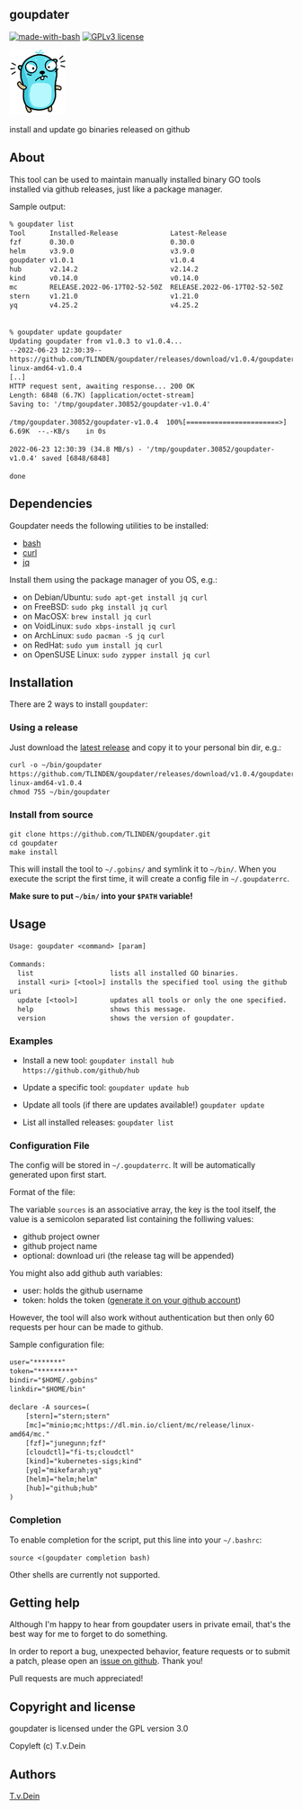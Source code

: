 ## goupdater
[![made-with-bash](https://img.shields.io/badge/Made%20with-Bash-1f425f.svg)](https://www.gnu.org/software/bash/)
[![GPLv3 license](https://img.shields.io/badge/License-GPLv3-blue.svg)](http://perso.crans.org/besson/LICENSE.html)

<img src="https://raw.githubusercontent.com/TLINDEN/goupdater/main/rage.png" width="100">

install and update go binaries released on github

## About
This tool can be used to maintain manually installed binary GO
tools installed via github releases, just like a package manager.

Sample output:
```
% goupdater list
Tool      Installed-Release             Latest-Release
fzf       0.30.0                        0.30.0
helm      v3.9.0                        v3.9.0
goupdater v1.0.1                        v1.0.4
hub       v2.14.2                       v2.14.2
kind      v0.14.0                       v0.14.0
mc        RELEASE.2022-06-17T02-52-50Z  RELEASE.2022-06-17T02-52-50Z
stern     v1.21.0                       v1.21.0
yq        v4.25.2                       v4.25.2


% goupdater update goupdater 
Updating goupdater from v1.0.3 to v1.0.4...
--2022-06-23 12:30:39--
https://github.com/TLINDEN/goupdater/releases/download/v1.0.4/goupdater-linux-amd64-v1.0.4
[..]
HTTP request sent, awaiting response... 200 OK
Length: 6848 (6.7K) [application/octet-stream]
Saving to: '/tmp/goupdater.30852/goupdater-v1.0.4'

/tmp/goupdater.30852/goupdater-v1.0.4  100%[=======================>]   6.69K  --.-KB/s    in 0s      

2022-06-23 12:30:39 (34.8 MB/s) - '/tmp/goupdater.30852/goupdater-v1.0.4' saved [6848/6848]

done

```

## Dependencies

Goupdater needs the following utilities to be installed:

- [bash](https://www.gnu.org/software/bash/)
- [curl](https://curl.se/)
- [jq](https://stedolan.github.io/jq/)

Install them using the package manager of you OS, e.g.:

- on Debian/Ubuntu:
  `sudo apt-get install jq curl`
- on FreeBSD:
  `sudo pkg install jq curl`
- on MacOSX:
  `brew install jq curl`
- on VoidLinux:
  `sudo xbps-install jq curl`
- on ArchLinux:
  `sudo pacman -S jq curl`
- on RedHat:
  `sudo yum install jq curl`
- on OpenSUSE Linux:
  `sudo zypper install jq curl`

## Installation

There are 2 ways to install `goupdater`:

### Using a release

Just download the [latest release](https://github.com/TLINDEN/goupdater/releases)
and copy it to your personal bin dir, e.g.:

```
curl -o ~/bin/goupdater https://github.com/TLINDEN/goupdater/releases/download/v1.0.4/goupdater-linux-amd64-v1.0.4
chmod 755 ~/bin/goupdater
```

### Install from source

```
git clone https://github.com/TLINDEN/goupdater.git
cd goupdater
make install
```

This will install the tool to `~/.gobins/` and symlink it to `~/bin/`.
When you execute the script the first time, it will create a config file
in `~/.goupdaterrc`.

**Make sure to put `~/bin/` into your `$PATH` variable!**

## Usage
```
Usage: goupdater <command> [param]

Commands:
  list                   lists all installed GO binaries.
  install <uri> [<tool>] installs the specified tool using the github uri
  update [<tool>]        updates all tools or only the one specified.
  help                   shows this message.
  version                shows the version of goupdater.
```

### Examples

- Install a new tool:
  `goupdater install hub https://github.com/github/hub`

- Update a specific tool:
  `goupdater update hub`

- Update all tools (if there are updates available!)
  `goupdater update`

- List all installed releases:
  `goupdater list`

### Configuration File

The config will be stored in `~/.goupdaterrc`. It will be automatically
generated upon first start.

Format of the file:

The variable `sources` is an associative array, the key
is the tool itself, the value is a semicolon separated
list containing the folliwing values:
- github project owner
- github project name
- optional: download uri (the release tag will be appended)

You might also add github auth variables:
- user: holds the github username
- token: holds the token ([generate it on your github account](https://github.com/settings/tokens))

However, the tool will also work without authentication but
then only 60 requests per hour can be made to github.

Sample configuration file:
```
user="*******"
token="*********"
bindir="$HOME/.gobins"
linkdir="$HOME/bin"

declare -A sources=(
    [stern]="stern;stern"
    [mc]="minio;mc;https://dl.min.io/client/mc/release/linux-amd64/mc."
    [fzf]="junegunn;fzf"
    [cloudctl]="fi-ts;cloudctl"
    [kind]="kubernetes-sigs;kind"
    [yq]="mikefarah;yq"
    [helm]="helm;helm"
    [hub]="github;hub"
)
```

### Completion

To enable completion for the script, put this line into your `~/.bashrc`:

`source <(goupdater completion bash)`

Other shells are currently not supported.

## Getting help

Although I'm happy to hear from goupdater users in private email, that's the best way for me to forget to do something.

In order to report a bug, unexpected behavior, feature requests or to submit a patch, please open an [issue on github](https://github.com/TLINDEN/goupdater/issues). Thank you!

Pull requests are much appreciated!

## Copyright and license

goupdater is licensed under the GPL version 3.0

Copyleft (c) T.v.Dein

## Authors

[T.v.Dein](https://github.com/TLINDEN/)
